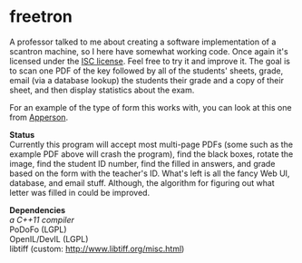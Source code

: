 freetron
========

A professor talked to me about creating a software implementation of a scantron
machine, so I here have somewhat working code. Once again it's licensed under
the [ISC license](http://floft.net/uploads/isc-license.txt).  Feel free to try
it and improve it. The goal is to scan one PDF of the key followed by all of
the students' sheets, grade, email (via a database lookup) the students their
grade and a copy of their sheet, and then display statistics about the exam.

For an example of the type of form this works with, you can look at this one
from [Apperson](https://ssl1.appersonsecure.com/pdfs/common/29240.PDF).

**Status**  
Currently this program will accept most multi-page PDFs (some such as the
example PDF above will crash the program), find the black boxes, rotate the
image, find the student ID number, find the filled in answers, and grade based
on the form with the teacher's ID. What's left is all the fancy Web UI,
database, and email stuff.  Although, the algorithm for figuring out what
letter was filled in could be improved.

**Dependencies**  
*a C++11 compiler*  
PoDoFo (LGPL)  
OpenIL/DevIL (LGPL)  
libtiff (custom: http://www.libtiff.org/misc.html)
